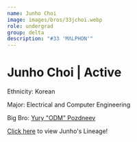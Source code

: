 ```yaml
---
name: Junho Choi
image: images/bros/33jchoi.webp
role: undergrad
group: delta
description: "#33 'MΛLPHON'"
---
```


# Junho Choi | Active
Ethnicity: Korean

Major: Electrical and Computer Engineering

Big Bro: [Yury "ODM" Pozdneev](29ypozdneev)

[Click here](/ujis/) to view Junho's Lineage!